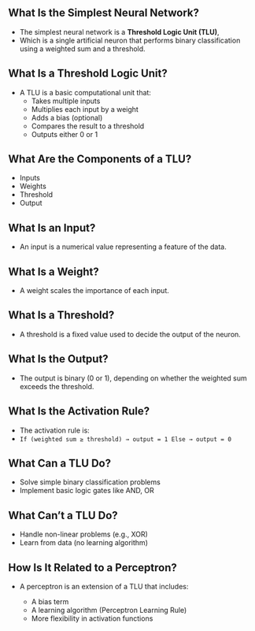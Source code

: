 ## What Is the Simplest Neural Network?

- The simplest neural network is a **Threshold Logic Unit (TLU)**,
- Which is a single artificial neuron that performs binary classification using a weighted sum and a threshold.

## What Is a Threshold Logic Unit?

- A TLU is a basic computational unit that:
  - Takes multiple inputs
  - Multiplies each input by a weight
  - Adds a bias (optional)
  - Compares the result to a threshold
  - Outputs either 0 or 1

## What Are the Components of a TLU?
  - Inputs
  - Weights
  - Threshold
  - Output

## What Is an Input?

- An input is a numerical value representing a feature of the data.

## What Is a Weight?

- A weight scales the importance of each input.

## What Is a Threshold?

- A threshold is a fixed value used to decide the output of the neuron.

## What Is the Output?

- The output is binary (0 or 1), depending on whether the weighted sum exceeds the threshold.

## What Is the Activation Rule?

- The activation rule is:
- ` If (weighted sum ≥ threshold) → output = 1 Else → output = 0 `

## What Can a TLU Do?

- Solve simple binary classification problems
- Implement basic logic gates like AND, OR

## What Can’t a TLU Do?

- Handle non-linear problems (e.g., XOR)
- Learn from data (no learning algorithm)

## How Is It Related to a Perceptron?

- A perceptron is an extension of a TLU that includes:

  - A bias term
  - A learning algorithm (Perceptron Learning Rule)
  - More flexibility in activation functions
